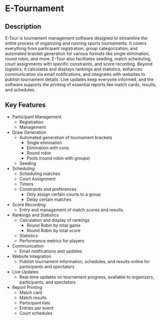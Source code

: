 # E-Tournament

## Description
E-Tour is tournament management software designed to streamline the entire process of organizing and running sports tournaments. It covers everything from participant registration, group categorization, and automated bracket generation for various formats like single elimination, round robin, and more. E-Tour also facilitates seeding, match scheduling, court assignments with specific constraints, and score recording. Beyond logistics, it calculates and displays rankings and statistics, enhances communication via email notifications, and integrates with websites to publish tournament details. Live updates keep everyone informed, and the software supports the printing of essential reports like match cards, results, and schedules.

## Key Features
* Participant Management
    * Registration
    * Management
* Draw Generation
    * Automated generation of tournament brackets
        * Single elimination
        * Elimination with cons
        * Round robin
        * Pools (round robin with groups)
    * Seeding
* Scheduling
    * Scheduling matches
    * Court Assignment
    * Timers
    * Constraints and preferences
        * Only assign certain courts to a group
        * Delay certain matches
* Score Recording
    * Entry and management of match scores and results.
* Rankings and Statistics
    * Calculation and display of rankings
        * Round Robin by total game
        * Round Robin by total score
    * Statistics
    * Performance metrics for players
* Communication
    * Email notifications and updates
* Website Integration
    * Publish tournament information, schedules, and results online for participants and spectators
* Live Updates
    * Real-time updates on tournament progress, available to organizers, participants, and spectators
* Report Printing
    * Match card
    * Match results
    * Participant lists
    * Entries per event
    * Court schedules